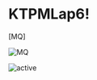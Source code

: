 # KTPMLap6!
[MQ]

![MQ](https://user-images.githubusercontent.com/99640383/195361912-f7b6e474-e8b8-471f-b1eb-9b2430003e7e.png)

![active](https://user-images.githubusercontent.com/99640383/195361921-3f8dc955-b685-46a9-a1b1-9e6e31e40f7a.png)
